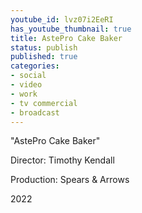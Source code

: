```yaml
---
youtube_id: lvz07i2EeRI
has_youtube_thumbnail: true
title: AstePro Cake Baker
status: publish
published: true
categories:
- social
- video
- work
- tv commercial
- broadcast
---
```

"AstePro Cake Baker"

Director: Timothy Kendall

Production: Spears & Arrows

2022